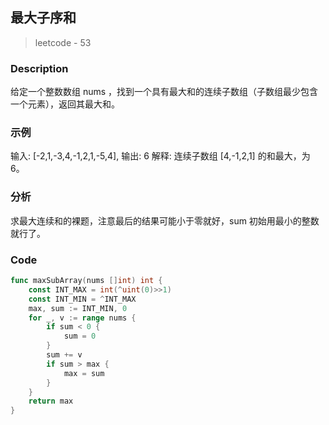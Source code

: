 ## 最大子序和
> leetcode - 53

### Description
给定一个整数数组 nums ，找到一个具有最大和的连续子数组（子数组最少包含一个元素），返回其最大和。

### 示例
输入: [-2,1,-3,4,-1,2,1,-5,4],
输出: 6
解释: 连续子数组 [4,-1,2,1] 的和最大，为 6。

### 分析
求最大连续和的裸题，注意最后的结果可能小于零就好，sum 初始用最小的整数就行了。

### Code
```go
func maxSubArray(nums []int) int {
    const INT_MAX = int(^uint(0)>>1)
    const INT_MIN = ^INT_MAX
    max, sum := INT_MIN, 0
    for _, v := range nums {
        if sum < 0 {
            sum = 0
        }
        sum += v
        if sum > max {
            max = sum
        }
    }
    return max
}
```
